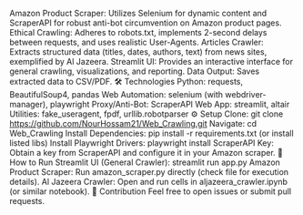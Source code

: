 Amazon Product Scraper: Utilizes Selenium for dynamic content and ScraperAPI for robust anti-bot circumvention on Amazon product pages.
Ethical Crawling: Adheres to robots.txt, implements 2-second delays between requests, and uses realistic User-Agents.
Articles Crawler: Extracts structured data (titles, dates, authors, text) from news sites, exemplified by Al Jazeera.
Streamlit UI: Provides an interactive interface for general crawling, visualizations, and reporting.
Data Output: Saves extracted data to CSV/PDF.
🛠️ Technologies
Python: requests, BeautifulSoup4, pandas
Web Automation: selenium (with webdriver-manager), playwright
Proxy/Anti-Bot: ScraperAPI
Web App: streamlit, altair
Utilities: fake_useragent, fpdf, urllib.robotparser
⚙️ Setup
Clone: git clone https://github.com/NourHossam21/Web_Crawling.git
Navigate: cd Web_Crawling
Install Dependencies: pip install -r requirements.txt (or install listed libs)
Install Playwright Drivers: playwright install
ScraperAPI Key: Obtain a key from ScraperAPI and configure it in your Amazon scraper.
🚀 How to Run
Streamlit UI (General Crawler): streamlit run app.py
Amazon Product Scraper: Run amazon_scraper.py directly (check file for execution details).
Al Jazeera Crawler: Open and run cells in aljazeera_crawler.ipynb (or similar notebook).
🤝 Contribution
Feel free to open issues or submit pull requests.

